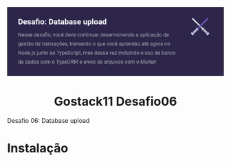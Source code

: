 
<div align="center">
  <img src="https://raw.githubusercontent.com/tonoliveira96/gostack11-desafio06/master/assets/image-desafio-06.png"/>
</div>
 <h1 align="center">Gostack11 Desafio06</h1>

Desafio 06: Database upload

# Instalação
